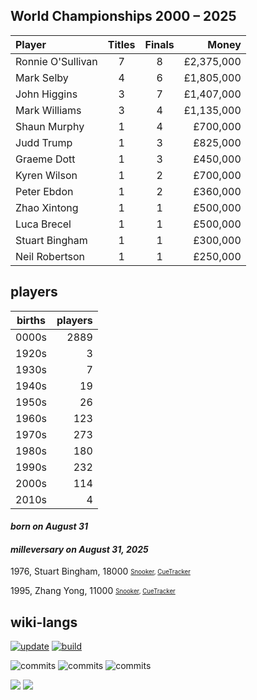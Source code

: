 ## World Championships 2000 – 2025
|Player|Titles|Finals|Money|
|:-|:-:|:-:|-:|
|Ronnie O'Sullivan|7|8|£2,375,000|
|Mark Selby|4|6|£1,805,000|
|John Higgins|3|7|£1,407,000|
|Mark Williams|3|4|£1,135,000|
|Shaun Murphy|1|4|£700,000|
|Judd Trump|1|3|£825,000|
|Graeme Dott|1|3|£450,000|
|Kyren Wilson|1|2|£700,000|
|Peter Ebdon|1|2|£360,000|
|Zhao Xintong|1|1|£500,000|
|Luca Brecel|1|1|£500,000|
|Stuart Bingham|1|1|£300,000|
|Neil Robertson|1|1|£250,000|

## players
| births | players |
| :----: | ------: |
| 0000s | 2889 |
| 1920s | 3 |
| 1930s | 7 |
| 1940s | 19 |
| 1950s | 26 |
| 1960s | 123 |
| 1970s | 273 |
| 1980s | 180 |
| 1990s | 232 |
| 2000s | 114 |
| 2010s | 4 |

#### ***born on August 31***


#### ***milleversary on August 31, 2025***
1976, Stuart Bingham, 18000 <sub><sup>[Snooker](http://www.snooker.org/res/index.asp?player=30), [CueTracker](http://cuetracker.net/Players/stuart-bingham/)</sup></sub>

1995, Zhang Yong, 11000 <sub><sup>[Snooker](http://www.snooker.org/res/index.asp?player=947), [CueTracker](http://cuetracker.net/Players/zhang-yong/)</sup></sub>



## wiki-langs
[![update](https://github.com/dreamerminsk/wiki-langs/actions/workflows/update-tables.yml/badge.svg)](https://github.com/dreamerminsk/wiki-langs/actions/workflows/update-tables.yml)
[![build](https://github.com/dreamerminsk/wiki-langs/actions/workflows/build.yml/badge.svg)](https://github.com/dreamerminsk/wiki-langs/actions/workflows/build.yml)

![commits](https://img.shields.io/github/commit-activity/y/dreamerminsk/wiki-langs)
![commits](https://img.shields.io/github/commit-activity/m/dreamerminsk/wiki-langs)
![commits](https://img.shields.io/github/commit-activity/w/dreamerminsk/wiki-langs)

![](https://img.shields.io/github/languages/code-size/dreamerminsk/wiki-langs)
![](https://img.shields.io/github/repo-size/dreamerminsk/wiki-langs)

